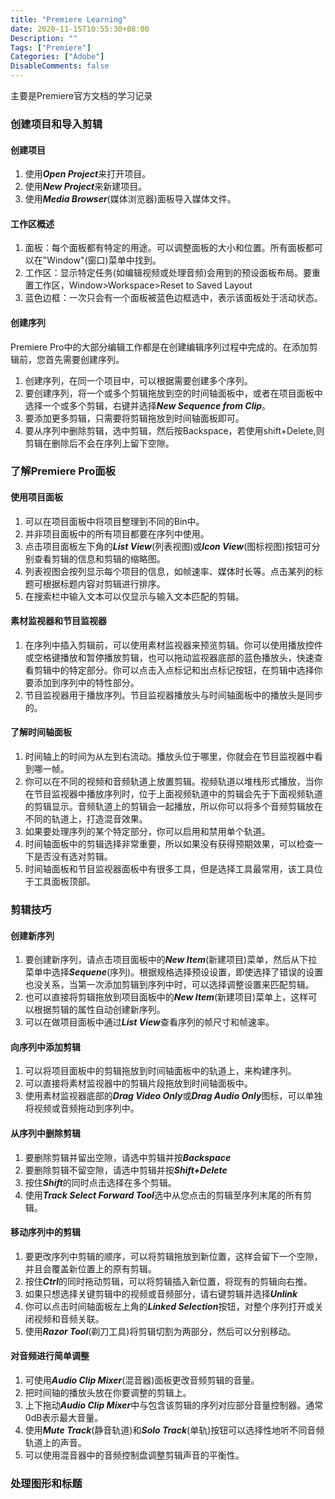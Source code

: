 ```yaml
---
title: "Premiere Learning"
date: 2020-11-15T10:55:30+08:00
Description: ""
Tags: ["Premiere"]
Categories: ["Adobe"]
DisableComments: false
---
```


主要是Premiere官方文档的学习记录
<!--more-->
### 创建项目和导入剪辑

#### 创建项目

1. 使用***Open Project***来打开项目。  
2. 使用***New Project***来新建项目。  
3. 使用***Media Browser***(媒体浏览器)面板导入媒体文件。  

#### 工作区概述

1. 面板：每个面板都有特定的用途。可以调整面板的大小和位置。所有面板都可以在"Window"(窗口)菜单中找到。  
2. 工作区：显示特定任务(如编辑视频或处理音频)会用到的预设面板布局。要重置工作区，Window>Workspace>Reset to Saved Layout  
3. 蓝色边框：一次只会有一个面板被蓝色边框选中，表示该面板处于活动状态。  

#### 创建序列
Premiere Pro中的大部分编辑工作都是在创建编辑序列过程中完成的。在添加剪辑前，您首先需要创建序列。  
1. 创建序列，在同一个项目中，可以根据需要创建多个序列。  
2. 要创建序列，将一个或多个剪辑拖放到空的时间轴面板中，或者在项目面板中选择一个或多个剪辑，右键并选择***New Sequence from Clip***。  
3. 要添加更多剪辑，只需要将剪辑拖放到时间轴面板即可。  
4. 要从序列中删除剪辑，选中剪辑，然后按Backspace，若使用shift+Delete,则剪辑在删除后不会在序列上留下空隙。   

### 了解Premiere Pro面板  
#### 使用项目面板  

1. 可以在项目面板中将项目整理到不同的Bin中。  
2. 并非项目面板中的所有项目都要在序列中使用。  
3. 点击项目面板左下角的***List View***(列表视图)或***Icon View***(图标视图)按钮可分别查看剪辑的信息和剪辑的缩略图。  
4. 列表视图会按列显示每个项目的信息，如帧速率、媒体时长等。点击某列的标题可根据标题内容对剪辑进行排序。  
5. 在搜索栏中输入文本可以仅显示与输入文本匹配的剪辑。  

#### 素材监视器和节目监视器

1. 在序列中插入剪辑前，可以使用素材监视器来预览剪辑。你可以使用播放控件或空格键播放和暂停播放剪辑，也可以拖动监视器底部的蓝色播放头，快速查看剪辑中的特定部分。你可以点击入点标记和出点标记按钮，在剪辑中选择你要添加到序列中的特性部分。  
2. 节目监视器用于播放序列。节目监视器播放头与时间轴面板中的播放头是同步的。  

#### 了解时间轴面板

1. 时间轴上的时间为从左到右流动。播放头位于哪里，你就会在节目监视器中看到哪一帧。  
2. 你可以在不同的视频和音频轨道上放置剪辑。视频轨道以堆栈形式播放，当你在节目监视器中播放序列时，位于上面视频轨道中的剪辑会先于下面视频轨道的剪辑显示。音频轨道上的剪辑会一起播放，所以你可以将多个音频剪辑放在不同的轨道上，打造混音效果。  
3. 如果要处理序列的某个特定部分，你可以启用和禁用单个轨道。  
4. 时间轴面板中的剪辑选择非常重要，所以如果没有获得预期效果，可以检查一下是否没有选对剪辑。  
5. 时间轴面板和节目监视器面板中有很多工具，但是选择工具最常用，该工具位于工具面板顶部。  

### 剪辑技巧  
#### 创建新序列  

1. 要创建新序列，请点击项目面板中的***New Item***(新建项目)菜单，然后从下拉菜单中选择***Sequene***(序列)。根据规格选择预设设置，即使选择了错误的设置也没关系，当第一次添加剪辑到序列中时，可以选择调整设置来匹配剪辑。  
2. 也可以直接将剪辑拖放到项目面板中的***New Item***(新建项目)菜单上，这样可以根据剪辑的属性自动创建新序列。  
3. 可以在做项目面板中通过***List View***查看序列的帧尺寸和帧速率。  

#### 向序列中添加剪辑

1. 可以将项目面板中的剪辑拖放到时间轴面板中的轨道上，来构建序列。  
2. 可以直接将素材监视器中的剪辑片段拖放到时间轴面板中。  
3. 使用素材监视器底部的***Drag Video Only***或***Drag Audio Only***图标，可以单独将视频或音频拖动到序列中。  

#### 从序列中删除剪辑

1. 要删除剪辑并留出空隙，请选中剪辑并按***Backspace***  
2. 要删除剪辑不留空隙，请选中剪辑并按***Shift+Delete***  
3. 按住***Shift***的同时点击选择在多个剪辑。  
4. 使用***Track Select Forward Tool***选中从您点击的剪辑至序列末尾的所有剪辑。  

#### 移动序列中的剪辑

1. 要更改序列中剪辑的顺序，可以将剪辑拖放到新位置，这样会留下一个空隙，并且会覆盖新位置上的原有剪辑。   
2. 按住***Ctrl***的同时拖动剪辑，可以将剪辑插入新位置，将现有的剪辑向右推。  
3. 如果只想选择关键剪辑中的视频或音频部分，请右键剪辑并选择***Unlink***  
4. 你可以点击时间轴面板左上角的***Linked Selection***按钮，对整个序列打开或关闭视频和音频关联。  
5. 使用***Razor Tool***(剃刀工具)将剪辑切割为两部分，然后可以分别移动。  

#### 对音频进行简单调整

1. 可使用***Audio Clip Mixer***(混音器)面板更改音频剪辑的音量。  
2. 把时间轴的播放头放在你要调整的剪辑上。  
3. 上下拖动***Audio Clip Mixer***中与包含该剪辑的序列对应部分音量控制器。通常0dB表示最大音量。  
4. 使用***Mute Track***(静音轨道)和***Solo Track***(单轨)按钮可以选择性地听不同音频轨道上的声音。  
5. 可以使用混音器中的音频控制盘调整剪辑声音的平衡性。   

### 处理图形和标题







